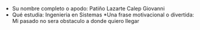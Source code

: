 * Su nombre completo o apodo: Patiño Lazarte Calep Giovanni
* Qué estudia: Ingenieria en Sistemas
*Una frase motivacional o divertida: Mi pasado no sera obstaculo a donde quiero llegar
